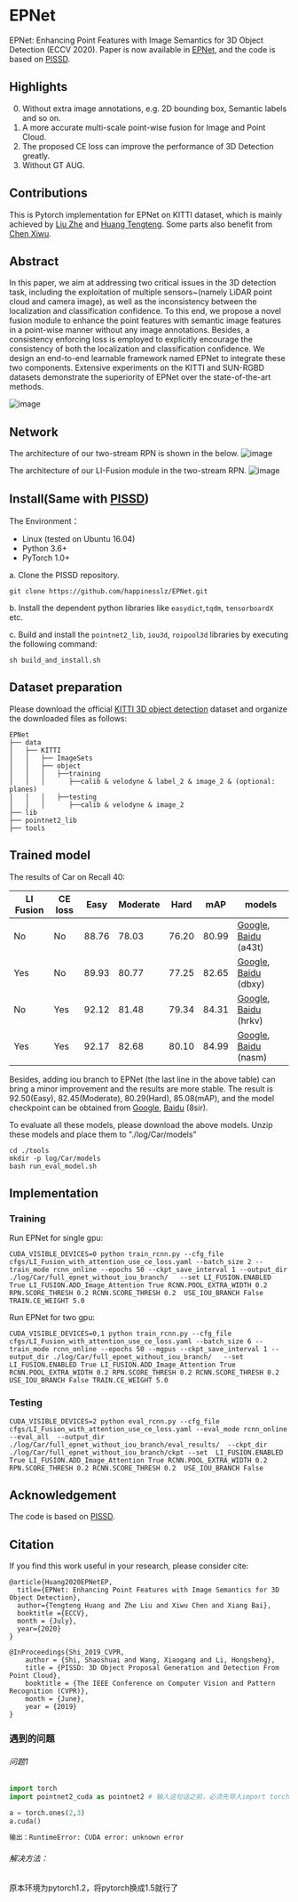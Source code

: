 # EPNet
EPNet: Enhancing Point Features with Image Semantics for 3D Object Detection (ECCV 2020).
Paper is now available in [EPNet](https://arxiv.org/pdf/2007.08856.pdf), and the code is based on [PISSD](https://github.com/sshaoshuai/PointRCNN).

## Highlights
0. Without extra image annotations, e.g. 2D bounding box, Semantic labels and so on. 
2. A more accurate multi-scale point-wise fusion for Image and Point Cloud. 
3. The proposed CE loss can improve the performance of 3D Detection greatly.
3. Without GT AUG.

## Contributions
This is Pytorch implementation for EPNet on KITTI dataset, which  is mainly achieved by  [Liu Zhe](https://github.com/happinesslz) and [Huang Tengteng](https://github.com/tengteng95). Some parts also benefit from [Chen Xiwu](https://github.com/XiwuChen).

## Abstract
In this paper, we aim at addressing two critical issues in the 3D detection task, including the exploitation of multiple sensors~(namely LiDAR point cloud and camera image), as well as the inconsistency between the localization and classification confidence. To this end, we propose a novel fusion module to enhance the point features with semantic image features in a point-wise manner without any image annotations. Besides, a consistency enforcing loss is employed to explicitly encourage the consistency of both the localization and classification confidence. We design an end-to-end learnable framework named EPNet to integrate these two components. Extensive experiments on the KITTI and SUN-RGBD datasets demonstrate the superiority of EPNet over the state-of-the-art methods. 

![image](img/1.jpg)

## Network
The architecture of our two-stream RPN is shown in the below.
![image](img/2.jpg)



The architecture of our LI-Fusion module in the two-stream RPN.
![image](img/3.jpg)


## Install(Same with [PISSD](https://github.com/sshaoshuai/PointRCNN))

The Environment：
* Linux (tested on Ubuntu 16.04)
* Python 3.6+
* PyTorch 1.0+

a. Clone the PISSD repository.
```shell
git clone https://github.com/happinesslz/EPNet.git
```

b. Install the dependent python libraries like `easydict`,`tqdm`, `tensorboardX ` etc.

c. Build and install the `pointnet2_lib`, `iou3d`, `roipool3d` libraries by executing the following command:
```shell
sh build_and_install.sh
```

## Dataset preparation
Please download the official [KITTI 3D object detection](http://www.cvlibs.net/datasets/kitti/eval_object.php?obj_benchmark=3d) dataset and organize the downloaded files as follows: 
```
EPNet
├── data
│   ├── KITTI
│   │   ├── ImageSets
│   │   ├── object
│   │   │   ├──training
│   │   │      ├──calib & velodyne & label_2 & image_2 & (optional: planes)
│   │   │   ├──testing
│   │   │      ├──calib & velodyne & image_2
├── lib
├── pointnet2_lib
├── tools
```


## Trained model
The results of Car on Recall 40:

|LI Fusion| CE loss|   Easy | Moderate |   Hard |  mAP  |models|
|  ----  | ----   |  ----  |   ----  |   ----  |  ---- |---- |
|    No  |  No    |  88.76 |  78.03  |   76.20 |  80.99| [Google](https://drive.google.com/drive/folders/1MT-gArGnu-4qrThjHtEKjWZ_8999nwWx?usp=sharing), [Baidu](https://pan.baidu.com/s/1ZBr9oFzOi2OZCutjYkpM6Q) (a43t)|
|    Yes |  No    |  89.93 |  80.77  |   77.25 |  82.65| [Google](https://drive.google.com/drive/folders/1mvmZY-XXmt059IODlJgKXtuFH0Wmp3MT?usp=sharing), [Baidu](https://pan.baidu.com/s/1MgTynfR2MfVspV8HMyzgGw) (dbxy)|
|    No  |  Yes   |  92.12 |  81.48  |   79.34 |  84.31| [Google](https://drive.google.com/drive/folders/1Up2siHcBOIIGrHKok7nVu9YoBPQS9rcR?usp=sharing), [Baidu](https://pan.baidu.com/s/19-CVgQT_lQ6iyb-PVZ0sDQ) (hrkv)|
|    Yes | Yes    |  92.17 |  82.68  |   80.10 |  84.99| [Google](https://drive.google.com/drive/folders/1tON7-ooxcEMeB7wEfH914SRPlai7npU9?usp=sharing), [Baidu](https://pan.baidu.com/s/1rMnodG0a5uuJtCSX-bzr1Q) (nasm)|

Besides, adding iou branch to EPNet (the last line in  the above table) can bring a minor improvement and the results are more stable. The result is 92.50(Easy), 82.45(Moderate), 80.29(Hard), 85.08(mAP), and the model checkpoint can be obtained from [Google](https://drive.google.com/drive/folders/13Vs2E8oDD53mrI6Q6GcknpfbzbRxcgbD?usp=sharing), [Baidu](https://pan.baidu.com/s/1y-TuenVzpltsCGNcBxMO0w) (8sir).

To evaluate all these models, please download the above  models. Unzip these models  and place them to "./log/Car/models"
```shell
cd ./tools
mkdir -p log/Car/models
bash run_eval_model.sh
```
## Implementation
### Training
Run EPNet for single gpu:
```shell
CUDA_VISIBLE_DEVICES=0 python train_rcnn.py --cfg_file cfgs/LI_Fusion_with_attention_use_ce_loss.yaml --batch_size 2 --train_mode rcnn_online --epochs 50 --ckpt_save_interval 1 --output_dir ./log/Car/full_epnet_without_iou_branch/   --set LI_FUSION.ENABLED True LI_FUSION.ADD_Image_Attention True RCNN.POOL_EXTRA_WIDTH 0.2 RPN.SCORE_THRESH 0.2 RCNN.SCORE_THRESH 0.2  USE_IOU_BRANCH False TRAIN.CE_WEIGHT 5.0
```
Run EPNet for two gpu:
```shell
CUDA_VISIBLE_DEVICES=0,1 python train_rcnn.py --cfg_file cfgs/LI_Fusion_with_attention_use_ce_loss.yaml --batch_size 6 --train_mode rcnn_online --epochs 50 --mgpus --ckpt_save_interval 1 --output_dir ./log/Car/full_epnet_without_iou_branch/   --set LI_FUSION.ENABLED True LI_FUSION.ADD_Image_Attention True RCNN.POOL_EXTRA_WIDTH 0.2 RPN.SCORE_THRESH 0.2 RCNN.SCORE_THRESH 0.2  USE_IOU_BRANCH False TRAIN.CE_WEIGHT 5.0
```
### Testing
```shell
CUDA_VISIBLE_DEVICES=2 python eval_rcnn.py --cfg_file cfgs/LI_Fusion_with_attention_use_ce_loss.yaml --eval_mode rcnn_online  --eval_all  --output_dir ./log/Car/full_epnet_without_iou_branch/eval_results/  --ckpt_dir ./log/Car/full_epnet_without_iou_branch/ckpt --set  LI_FUSION.ENABLED True LI_FUSION.ADD_Image_Attention True RCNN.POOL_EXTRA_WIDTH 0.2  RPN.SCORE_THRESH 0.2 RCNN.SCORE_THRESH 0.2  USE_IOU_BRANCH False
```

## Acknowledgement
The code is based on [PISSD](https://github.com/sshaoshuai/PointRCNN). 

## Citation
If you find this work useful in your research, please consider cite:

```
@article{Huang2020EPNetEP,
  title={EPNet: Enhancing Point Features with Image Semantics for 3D Object Detection},
  author={Tengteng Huang and Zhe Liu and Xiwu Chen and Xiang Bai},
  booktitle ={ECCV},
  month = {July},
  year={2020}
}
```
```
@InProceedings{Shi_2019_CVPR,
    author = {Shi, Shaoshuai and Wang, Xiaogang and Li, Hongsheng},
    title = {PISSD: 3D Object Proposal Generation and Detection From Point Cloud},
    booktitle = {The IEEE Conference on Computer Vision and Pattern Recognition (CVPR)},
    month = {June},
    year = {2019}
}
```



### 遇到的问题

###### 问题1

```python
import torch
import pointnet2_cuda as pointnet2 # 输入这句话之前，必须先导入import torch，否则会报错

a = torch.ones(2,3)
a.cuda()

输出：RuntimeError: CUDA error: unknown error
```

###### 解决方法：

原本环境为pytorch1.2，将pytorch换成1.5就行了

